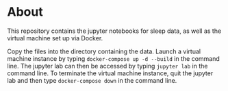 # About
This repository contains the jupyter notebooks for sleep data, as well as the virtual machine set up via Docker.

Copy the files into the directory containing the data. Launch a virtual machine instance by typing `docker-compose up -d --build` in the command line. The jupyter lab can then be accessed by typing `jupyter lab` in the command line.
To terminate the virtual machine instance, quit the jupyter lab and then type `docker-compose down` in the command line.